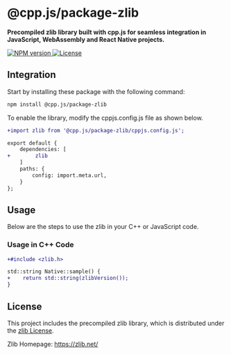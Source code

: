 # @cpp.js/package-zlib
**Precompiled zlib library built with cpp.js for seamless integration in JavaScript, WebAssembly and React Native projects.**  

<a href="https://www.npmjs.com/package/@cpp.js/package-zlib">
    <img alt="NPM version" src="https://img.shields.io/npm/v/@cpp.js/package-zlib?style=for-the-badge" />
</a>
<a href="https://zlib.net/zlib_license.html">
    <img alt="License" src="https://img.shields.io/npm/l/%40cpp.js%2Fpackage-zlib?style=for-the-badge" />
</a>

## Integration
Start by installing these package with the following command:

```sh
npm install @cpp.js/package-zlib
```

To enable the library, modify the cppjs.config.js file as shown below.
```diff
+import zlib from '@cpp.js/package-zlib/cppjs.config.js';

export default {
    dependencies: [
+        zlib
    ]
    paths: {
        config: import.meta.url,
    }
};
```

## Usage
Below are the steps to use the zlib in your C++ or JavaScript code.

### Usage in C++ Code
```diff
+#include <zlib.h>

std::string Native::sample() {
+    return std::string(zlibVersion());
}
```

## License
This project includes the precompiled zlib library, which is distributed under the [zlib License](https://zlib.net/zlib_license.html).

Zlib Homepage: <https://zlib.net/>
